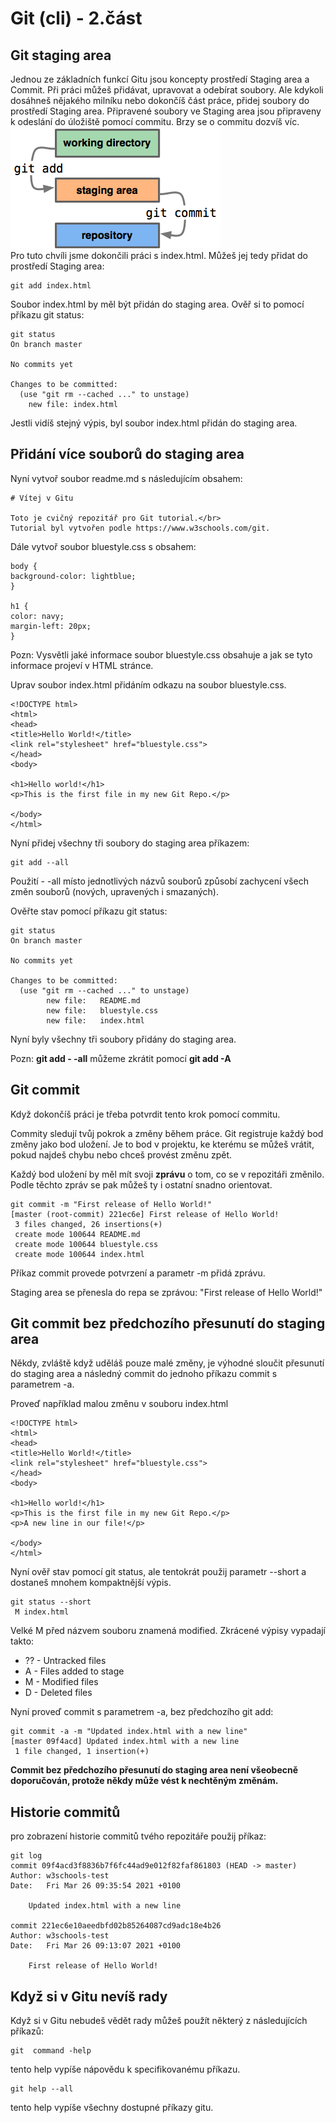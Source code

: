 # Git (cli) - 2.část

## Git staging area
Jednou ze základních funkcí Gitu jsou koncepty prostředí Staging area a Commit.
Při práci můžeš přidávat, upravovat a odebírat soubory. Ale kdykoli dosáhneš nějakého milníku nebo dokončíš část práce, přidej soubory do prostředí Staging area. Připravené soubory ve Staging area jsou připraveny k odeslání do úložiště pomocí commitu. Brzy se o commitu dozvíš víc.</br>
![](git-areas.png)</br>
Pro tuto chvíli jsme dokončili práci s index.html. Můžeš jej tedy přidat do prostředí Staging area:

```
git add index.html
```
Soubor index.html by měl být přidán do staging area. Ověř si to pomocí příkazu git status:</br>

```
git status
On branch master

No commits yet

Changes to be committed:
  (use "git rm --cached ..." to unstage)
    new file: index.html
```

Jestli vidíš stejný výpis, byl soubor index.html přidán do staging area.

## Přidání více souborů do staging area

Nyní vytvoř soubor readme.md s následujícím obsahem:

```
# Vítej v Gitu

Toto je cvičný repozitář pro Git tutorial.</br>
Tutorial byl vytvořen podle https://www.w3schools.com/git.
```

Dále vytvoř soubor bluestyle.css s obsahem:

```
body {
background-color: lightblue;
}

h1 {
color: navy;
margin-left: 20px;
} 
```

Pozn: Vysvětli jaké informace soubor bluestyle.css obsahuje a jak se tyto informace projeví v HTML stránce.

Uprav soubor index.html přidáním odkazu na soubor bluestyle.css.

```
<!DOCTYPE html>
<html>
<head>
<title>Hello World!</title>
<link rel="stylesheet" href="bluestyle.css">
</head>
<body>

<h1>Hello world!</h1>
<p>This is the first file in my new Git Repo.</p>

</body>
</html> 
```

Nyní přidej všechny tři soubory do staging area příkazem:

```
git add --all
```

Použití - -all místo jednotlivých názvů souborů způsobí zachycení všech změn souborů (nových, upravených i smazaných).

Ověřte stav pomocí příkazu git status:

```
git status
On branch master

No commits yet

Changes to be committed:
  (use "git rm --cached ..." to unstage)
        new file:   README.md
        new file:   bluestyle.css
        new file:   index.html
```
Nyní byly všechny tři soubory přidány do staging area.

Pozn: **git add - -all** můžeme zkrátit pomocí **git add -A**

## Git commit
Když dokončíš práci je třeba potvrdit tento krok pomocí commitu.

Commity sledují tvůj pokrok a změny během práce. Git registruje každý bod změny jako bod uložení. Je to bod v projektu, ke kterému se můžeš vrátit, pokud najdeš chybu nebo chceš provést změnu zpět.

Každý bod uložení by měl mít svoji **zprávu** o tom, co se v repozitáři změnilo. Podle těchto zpráv se pak můžeš ty i ostatní snadno orientovat.

```
git commit -m "First release of Hello World!"
[master (root-commit) 221ec6e] First release of Hello World!
 3 files changed, 26 insertions(+)
 create mode 100644 README.md
 create mode 100644 bluestyle.css
 create mode 100644 index.html
 ```
 
 Příkaz commit provede potvrzení a parametr -m přidá zprávu.

Staging area se přenesla do repa se zprávou:
"First release of Hello World!"

## Git commit bez předchozího přesunutí do staging area

Někdy, zvláště když uděláš pouze malé změny, je výhodné sloučit přesunutí do staging area a následný commit do jednoho příkazu commit s parametrem -a.

Proveď například malou změnu v souboru index.html

```
<!DOCTYPE html>
<html>
<head>
<title>Hello World!</title>
<link rel="stylesheet" href="bluestyle.css">
</head>
<body>

<h1>Hello world!</h1>
<p>This is the first file in my new Git Repo.</p>
<p>A new line in our file!</p>

</body>
</html> 
```

Nyní ověř stav pomocí git status, ale tentokrát použij parametr --short a dostaneš mnohem kompaktnější výpis.

```
git status --short
 M index.html
```

Velké M před názvem souboru znamená modified. Zkrácené výpisy vypadají takto:

- ?? - Untracked files
- A - Files added to stage
- M - Modified files
- D - Deleted files

Nyní proveď commit s parametrem -a, bez předchozího git add:

```
git commit -a -m "Updated index.html with a new line"
[master 09f4acd] Updated index.html with a new line
 1 file changed, 1 insertion(+)
```

**Commit bez předchozího přesunutí do staging area není všeobecně doporučován, protože někdy může vést k nechtěným změnám.**

## Historie commitů

pro zobrazení historie commitů tvého repozitáře použij příkaz:

```
git log
commit 09f4acd3f8836b7f6fc44ad9e012f82faf861803 (HEAD -> master)
Author: w3schools-test 
Date:   Fri Mar 26 09:35:54 2021 +0100

    Updated index.html with a new line

commit 221ec6e10aeedbfd02b85264087cd9adc18e4b26
Author: w3schools-test 
Date:   Fri Mar 26 09:13:07 2021 +0100

    First release of Hello World!
```


## Když si v Gitu nevíš rady

Když si v Gitu nebudeš vědět rady můžeš použít některý z následujících příkazů:
```
git  command -help
```

tento help vypíše nápovědu k specifikovanému příkazu.

```
git help --all
```

tento help vypíše všechny dostupné příkazy gitu.